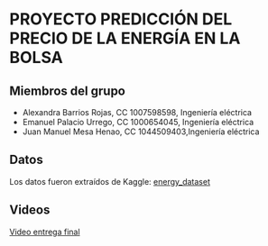 # PROYECTO PREDICCIÓN DEL PRECIO DE LA ENERGÍA EN LA BOLSA
## Miembros del grupo
* Alexandra Barrios Rojas, CC 1007598598, Ingeniería eléctrica
* Emanuel Palacio Urrego, CC 1000654045, Ingeniería eléctrica
* Juan Manuel Mesa Henao, CC 1044509403,Ingeniería eléctrica
## Datos
Los datos fueron extraídos de Kaggle: [energy_dataset](https://www.kaggle.com/datasets/nicholasjhana/energy-consumption-generation-prices-and-weather)
## Videos
[Video entrega final](https://youtu.be/yY3RbuNAzko)

